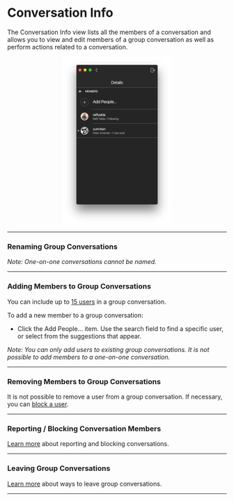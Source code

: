 # Conversation Info

The Conversation Info view lists all the members of a conversation and allows you to view and edit members of a group conversation as well as perform actions related to a conversation.

<p style="text-align: center; margin-top: 1em;"><img src="/views/assets/conversation-info.png" width="50%" height="50%" /></p>

<hr />

### Renaming Group Conversations

_Note: One-on-one conversations cannot be named._

<hr />

### Adding Members to Group Conversations

You can include up to [15 users](/misc/limits.md) in a group conversation. 

To add a new member to a group conversation:

- Click the Add People… item. Use the search field to find a specific user, or select from the suggestions that appear. 

_Note: You can only add users to existing group conversations. It is not possible to add members to a one-on-one conversation._

<hr />

### Removing Members to Group Conversations

It is not possible to remove a user from a group conversation. If necessary, you can [block a user](#reporting-blocking-conversation-members).

<hr />

### Reporting / Blocking Conversation Members

[Learn more](/views/conversations/list.md#reporting-blocking-conversations) about reporting and blocking conversations.

<hr />

### Leaving Group Conversations

[Learn more](/views/conversations/list.md#leaving-group-conversations) about ways to leave group conversations.

<hr />

